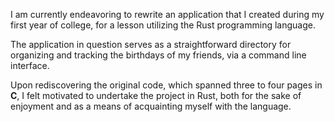 I am currently endeavoring to rewrite an application that I created during my first year of college, for a lesson utilizing the Rust programming language.

The application in question serves as a straightforward directory for organizing and tracking the birthdays of my friends, via a command line interface.

Upon rediscovering the original code, which spanned three to four pages in **C**, I felt motivated to undertake the project in Rust, both for the sake of enjoyment and as a means of acquainting myself with the language.

